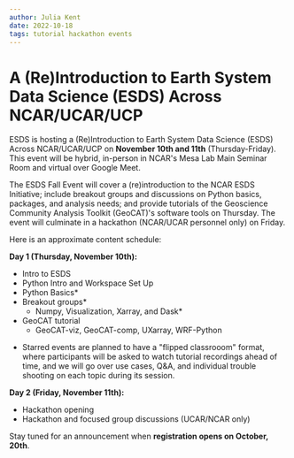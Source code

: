 ```yaml
---
author: Julia Kent
date: 2022-10-18
tags: tutorial hackathon events
---
```


# A (Re)Introduction to Earth System Data Science (ESDS) Across NCAR/UCAR/UCP

ESDS is hosting a (Re)Introduction to Earth System Data Science (ESDS) Across
NCAR/UCAR/UCP on **November 10th and 11th** (Thursday-Friday). This event will
be hybrid, in-person in NCAR's Mesa Lab Main Seminar Room and virtual over Google
Meet.

The ESDS Fall Event will cover a (re)introduction to the NCAR ESDS Initiative;
include breakout groups and discussions on Python basics, packages, and analysis
needs; and provide tutorials of the Geoscience Community Analysis Toolkit
(GeoCAT)'s software tools on Thursday. The event will culminate in a hackathon
(NCAR/UCAR personnel only) on Friday.

Here is an approximate content schedule:

**Day 1 (Thursday, November 10th):**

- Intro to ESDS
- Python Intro and Workspace Set Up
- Python Basics\*
- Breakout groups\*
    - Numpy, Visualization, Xarray, and Dask\*
- GeoCAT tutorial
    - GeoCAT-viz, GeoCAT-comp, UXarray, WRF-Python

* Starred events are planned to have a "flipped classrooom" format, where
  participants will be asked to watch tutorial recordings ahead of time, and
  we will go over use cases, Q&A, and individual trouble shooting on each
  topic during its session.

**Day 2 (Friday, November 11th):**

- Hackathon opening
- Hackathon and focused group discussions (UCAR/NCAR only)

Stay tuned for an announcement when **registration opens on October, 20th**.
